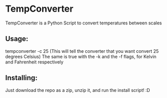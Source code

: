 # TempConverter
TempConverter is a Python Script to convert temperatures between scales
## Usage:
tempconverter -c 25 (This will tell the converter that you want convert 25 degrees Celsius)
The same is true with the -k and the -f flags, for Kelvin and Fahrenheit respectively

## Installing:
Just download the repo as a zip, unzip it, and run the install script! :D
